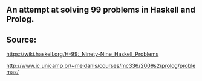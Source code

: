 ## An attempt at solving 99 problems in Haskell and Prolog. 

## Source: 

https://wiki.haskell.org/H-99:_Ninety-Nine_Haskell_Problems

http://www.ic.unicamp.br/~meidanis/courses/mc336/2009s2/prolog/problemas/

